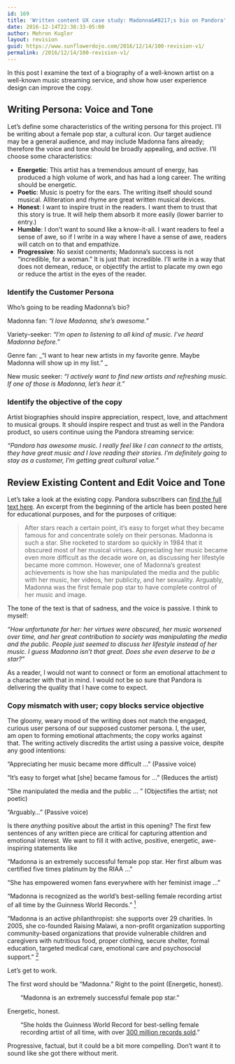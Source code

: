 ```yaml
---
id: 169
title: 'Written content UX case study: Madonna&#8217;s bio on Pandora'
date: 2016-12-14T22:38:33-05:00
author: Mehron Kugler
layout: revision
guid: https://www.sunflowerdojo.com/2016/12/14/100-revision-v1/
permalink: /2016/12/14/100-revision-v1/
---
```

In this post I examine the text of a biography of a well-known artist on a well-known music streaming service, and show how user experience design can improve the copy.

<!--more-->

## Writing Persona: Voice and Tone

Let&#8217;s define some characteristics of the writing persona for this project. I&#8217;ll be writing about a female pop star, a cultural icon. Our target audience may be a general audience, and may include Madonna fans already; therefore the voice and tone should be broadly appealing, and _active_. I&#8217;ll choose some characteristics:

  * **Energetic**: This artist has a tremendous amount of energy, has produced a high volume of work, and has had a long career. The writing should be energetic.
  * **Poetic**: Music is poetry for the ears. The writing itself should sound musical. Alliteration and rhyme are great written musical devices.
  * **Honest**: I want to inspire trust in the readers. I want them to trust that this story is true. It will help them absorb it more easily (lower barrier to entry.)
  * **Humble**: I don&#8217;t want to sound like a know-it-all. I want readers to feel a sense of awe, so if I write in a way where I have a sense of awe, readers will catch on to that and empathize.
  * **Progressive**: No sexist comments; Madonna&#8217;s success is not &#8220;incredible, for a woman.&#8221; It is just that: incredible. I&#8217;ll write in a way that does not demean, reduce, or objectify the artist to placate my own ego or reduce the artist in the eyes of the reader.

### Identify the Customer Persona

Who&#8217;s going to be reading Madonna&#8217;s bio?

Madonna fan: _&#8220;I love Madonna, she&#8217;s awesome.&#8221;_

Variety-seeker: _&#8220;I&#8217;m open to listening to all kind of music. I&#8217;ve heard Madonna before.&#8221;_

Genre fan: _&#8220;I want to hear new artists in my favorite genre. Maybe Madonna will show up in my list.&#8221; _

New music seeker: _&#8220;I actively want to find new artists and refreshing music. If one of those is Madonna, let&#8217;s hear it.&#8221;_

### Identify the objective of the copy

Artist biographies should inspire appreciation, respect, love, and attachment to musical groups. It should inspire respect and trust as well in the Pandora product, so users continue using the Pandora streaming service:

_&#8220;Pandora has awesome music. I really feel like I can connect to the artists, they have great music and I love reading their stories. I&#8217;m definitely going to stay as a customer, I&#8217;m getting great cultural value.&#8221;_

## Review Existing Content and Edit Voice and Tone

Let&#8217;s take a look at the existing copy. Pandora subscribers can <a href="https://www.pandora.com/madonna?bio" target="_blank">find the full text here</a>. An excerpt from the beginning of the article has been posted here for educational purposes, and for the purposes of critique:

> After stars reach a certain point, it&#8217;s easy to forget what they became famous for and concentrate solely on their personas. Madonna is such a star. She rocketed to stardom so quickly in 1984 that it obscured most of her musical virtues. Appreciating her music became even more difficult as the decade wore on, as discussing her lifestyle became more common. However, one of Madonna&#8217;s greatest achievements is how she has manipulated the media and the public with her music, her videos, her publicity, and her sexuality. Arguably, Madonna was the first female pop star to have complete control of her music and image.

The tone of the text is that of sadness, and the voice is passive. I think to myself:

_&#8220;How unfortunate for her: her virtues were obscured, her music worsened over time, and her great contribution to society was manipulating the media and the public. People just seemed to discuss her lifestyle instead of her music. I guess Madonna isn&#8217;t that great. Does she even deserve to be a star?&#8221;_ 

As a reader, I would not want to connect or form an emotional attachment to a character with that in mind. I would not be so sure that Pandora is delivering the quality that I have come to expect.

### Copy mismatch with user; copy blocks service objective

The gloomy, weary mood of the writing does not match the engaged, curious user persona of our supposed customer persona. I, the user, am open to forming emotional attachments; the copy works against that. The writing actively discredits the artist using a passive voice, despite any good intentions:

&#8220;Appreciating her music became more difficult &#8230;&#8221; (Passive voice)

&#8220;It&#8217;s easy to forget what [she] became famous for &#8230;&#8221; (Reduces the artist)

&#8220;She manipulated the media and the public &#8230; &#8221; (Objectifies the artist; not poetic)

&#8220;Arguably&#8230;&#8221; (Passive voice)

Is there _anything_ positive about the artist in this opening? The first few sentences of any written piece are critical for capturing attention and emotional interest. We want to fill it with active, positive, energetic, awe-inspiring statements like

&#8220;Madonna is an extremely successful female pop star. Her first album was certified five times platinum by the RIAA &#8230;&#8221;

&#8220;She has empowered women fans everywhere with her feminist image &#8230;&#8221;

&#8220;Madonna is recognized as the world&#8217;s best-selling female recording artist of all time by the Guinness World Records.&#8221; <a href="https://en.wikipedia.org/wiki/Madonna_albums_discography" target="_blank"><sup>1</sup></a>

&#8220;Madonna is an active philanthropist: she supports over 29 charities. In 2005, she co-founded Raising Malawi, a non-profit organization supporting community-based organizations that provide vulnerable children and caregivers with nutritious food, proper clothing, secure shelter, formal education, targeted medical care, emotional care and psychosocial support.&#8221; <a href="https://www.looktothestars.org/celebrity/madonna" target="_blank"><sup>2</sup></a>

Let&#8217;s get to work.

The first word should be &#8220;Madonna.&#8221; Right to the point (Energetic, honest).

<p style="padding-left: 30px;">
  &#8220;Madonna is an extremely successful female pop star.&#8221;
</p>

Energetic, honest.

<p style="padding-left: 30px;">
  &#8220;She holds the Guinness World Record for best-selling female recording artist of all time, with over <a href="http://www.guinnessworldrecords.com/world-records/best-selling-female-recording-artist">300 million records sold</a>.&#8221;
</p>

Progressive, factual, but it could be a bit more compelling. Don&#8217;t want it to sound like she got there without merit.

&nbsp;

&nbsp;

&nbsp;

&nbsp;